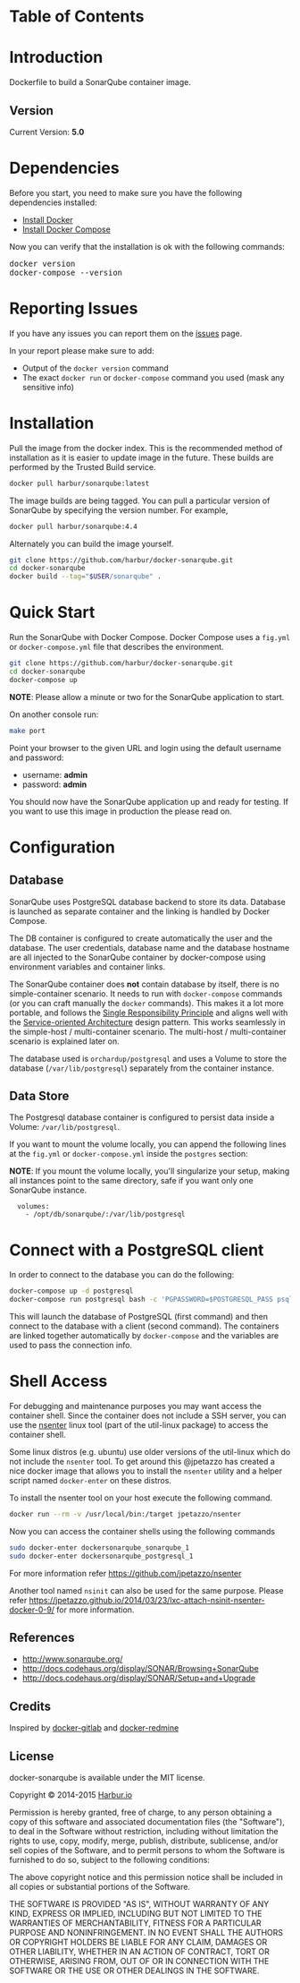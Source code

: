 # Table of Contents

# Introduction

Dockerfile to build a SonarQube container image.

## Version

Current Version: **5.0**

# Dependencies

Before you start, you need to make sure you have the following dependencies installed:

* [Install Docker](http://docs.docker.com/installation/)
* [Install Docker Compose](http://docs.docker.com/compose/install/)

Now you can verify that the installation is ok with the following commands:

<pre>
docker version
docker-compose --version
</pre>

# Reporting Issues

If you have any issues you can report them on the [issues](https://github.com/harbur/docker-sonarqube/issues) page.

In your report please make sure to add:

- Output of the `docker version` command
- The exact `docker run` or `docker-compose` command you used (mask any sensitive info)

# Installation

Pull the image from the docker index. This is the recommended method of installation as it is easier to update image in the future. These builds are performed by the Trusted Build service.

```bash
docker pull harbur/sonarqube:latest
```

The image builds are being tagged. You can pull a particular version of SonarQube by specifying the version number. For example,

```bash
docker pull harbur/sonarqube:4.4
```

Alternately you can build the image yourself.

```bash
git clone https://github.com/harbur/docker-sonarqube.git
cd docker-sonarqube
docker build --tag="$USER/sonarqube" .
```

# Quick Start

Run the SonarQube with Docker Compose. Docker Compose uses a `fig.yml` or `docker-compose.yml` file that describes the environment.

```bash
git clone https://github.com/harbur/docker-sonarqube.git
cd docker-sonarqube
docker-compose up
```

**NOTE**: Please allow a minute or two for the SonarQube application to start.

On another console run:

```bash
make port
```

Point your browser to the given URL and login using the default username and password:

* username: **admin**
* password: **admin**

You should now have the SonarQube application up and ready for testing. If you want to use this image in production the please read on.

# Configuration

## Database

SonarQube uses PostgreSQL database backend to store its data. Database is launched as separate container and the linking is handled by Docker Compose.

The DB container is configured to create automatically the user and the database. The user credentials, database name and the database hostname are all injected to the SonarQube container by docker-compose using environment variables and container links.

The SonarQube container does **not** contain database by itself, there is no simple-container scenario. It needs to run with `docker-compose` commands (or you can craft manually the `docker` commands). This makes it a lot more portable, and follows the [Single Responsibility Principle](http://en.wikipedia.org/wiki/Single_responsibility_principle) and aligns well with the [Service-oriented Architecture](http://en.wikipedia.org/wiki/Service-oriented_architecture) design pattern.
This works seamlessly in the simple-host / multi-container scenario.
The multi-host / multi-container scenario is explained later on.

The database used is `orchardup/postgresql` and uses a Volume to store the database (`/var/lib/postgresql`) separately from the container instance.

## Data Store

The Postgresql database container is configured to persist data inside a Volume: `/var/lib/postgresql`.

If you want to mount the volume locally, you can append the following lines at the `fig.yml` or `docker-compose.yml` inside the `postgres` section:

**NOTE**: If you mount the volume locally, you'll singularize your setup, making all instances point to the same directory, safe if you want only one SonarQube instance.

```
  volumes:
    - /opt/db/sonarqube/:/var/lib/postgresql
```

# Connect with a PostgreSQL client

In order to connect to the database you can do the following:

```bash
docker-compose up -d postgresql
docker-compose run postgresql bash -c 'PGPASSWORD=$POSTGRESQL_PASS psql -h $POSTGRESQL_1_PORT_5432_TCP_ADDR $POSTGRESQL_DB $POSTGRESQL_USER'
```

This will launch the database of PostgreSQL (first command) and then connect to the database with a client (second command). The containers are linked together automatically by `docker-compose` and the variables are used to pass the connection info.

# Shell Access

For debugging and maintenance purposes you may want access the container shell. Since the container does not include a SSH server, you can use the [nsenter](http://man7.org/linux/man-pages/man1/nsenter.1.html) linux tool (part of the util-linux package) to access the container shell.

Some linux distros (e.g. ubuntu) use older versions of the util-linux which do not include the `nsenter` tool. To get around this @jpetazzo has created a nice docker image that allows you to install the `nsenter` utility and a helper script named `docker-enter` on these distros.

To install the nsenter tool on your host execute the following command.

```bash
docker run --rm -v /usr/local/bin:/target jpetazzo/nsenter
```

Now you can access the container shells using the following commands

```bash
sudo docker-enter dockersonarqube_sonarqube_1
sudo docker-enter dockersonarqube_postgresql_1
```

For more information refer https://github.com/jpetazzo/nsenter

Another tool named `nsinit` can also be used for the same purpose. Please refer https://jpetazzo.github.io/2014/03/23/lxc-attach-nsinit-nsenter-docker-0-9/ for more information.

## References

  * http://www.sonarqube.org/
  * http://docs.codehaus.org/display/SONAR/Browsing+SonarQube
  * http://docs.codehaus.org/display/SONAR/Setup+and+Upgrade

## Credits

Inspired by [docker-gitlab](https://github.com/sameersbn/docker-gitlab) and [docker-redmine](https://github.com/sameersbn/docker-redmine)

## License

docker-sonarqube is available under the MIT license.

Copyright © 2014-2015 [Harbur.io](https://harbur.io)

Permission is hereby granted, free of charge, to any person obtaining a copy of this software and associated documentation files (the "Software"), to deal in the Software without restriction, including without limitation the rights to use, copy, modify, merge, publish, distribute, sublicense, and/or sell copies of the Software, and to permit persons to whom the Software is furnished to do so, subject to the following conditions:

The above copyright notice and this permission notice shall be included in all copies or substantial portions of the Software.

THE SOFTWARE IS PROVIDED "AS IS", WITHOUT WARRANTY OF ANY KIND, EXPRESS OR IMPLIED, INCLUDING BUT NOT LIMITED TO THE WARRANTIES OF MERCHANTABILITY, FITNESS FOR A PARTICULAR PURPOSE AND NONINFRINGEMENT. IN NO EVENT SHALL THE AUTHORS OR COPYRIGHT HOLDERS BE LIABLE FOR ANY CLAIM, DAMAGES OR OTHER LIABILITY, WHETHER IN AN ACTION OF CONTRACT, TORT OR OTHERWISE, ARISING FROM, OUT OF OR IN CONNECTION WITH THE SOFTWARE OR THE USE OR OTHER DEALINGS IN THE SOFTWARE.
